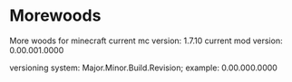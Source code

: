 Morewoods
=========

More woods for minecraft
current mc version: 1.7.10
current mod version: 0.00.001.0000

versioning system: Major.Minor.Build.Revision; example: 0.00.000.0000
